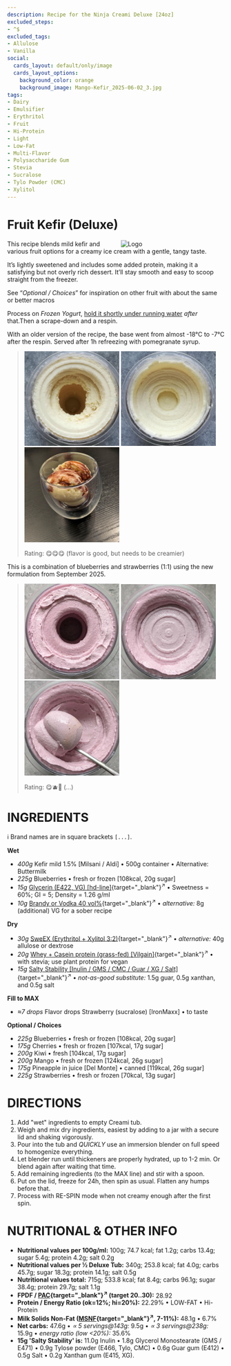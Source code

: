 ```yaml
---
description: Recipe for the Ninja Creami Deluxe [24oz]
excluded_steps:
- ^$
excluded_tags:
- Allulose
- Vanilla
social:
  cards_layout: default/only/image
  cards_layout_options:
    background_color: orange
    background_image: Mango-Kefir_2025-06-02_3.jpg
tags:
- Dairy
- Emulsifier
- Erythritol
- Fruit
- Hi-Protein
- Light
- Low-Fat
- Multi-Flavor
- Polysaccharide Gum
- Stevia
- Sucralose
- Tylo Powder (CMC)
- Xylitol
---
```

# Fruit Kefir (Deluxe)
<img style="float: right; margin-left: 1.5em;" width=240 alt="Logo" src="logo-Fruit-Kefir.png" />

This recipe blends mild kefir and various fruit options for a creamy ice cream with a gentle, tangy taste.

It’s lightly sweetened and includes some added protein, making it a satisfying but not overly rich dessert.
It’ll stay smooth and easy to scoop straight from the freezer.

See “*Optional / Choices*” for inspiration on other fruit with about the same or better macros

Process on *Frozen Yogurt*, [hold it shortly under running water](https://jhermann.github.io/ice-creamery/info/tips%2Btricks/#handling-of-icy-sides-bottom)
*after* that.Then a scrape-down and a respin.

With an older version of the recipe, the base went from almost -18°C to -7°C after the respin.
Served after 1h refreezing with pomegranate syrup.

> <img width=220 alt="Spun Ice Cream" src="Mango-Kefir_2025-06-02_1.jpg" class="zoomable" />
> <img width=220 alt="After Respin" src="Mango-Kefir_2025-06-02_2.jpg" class="zoomable" />
> <img width=220 alt="Served" src="Mango-Kefir_2025-06-02_4.jpg" class="zoomable" />
> 
> Rating: 😋😋😋 (flavor is good, but needs to be creamier)

This is a combination of blueberries and strawberries (1:1) using the new formulation from September 2025.

> <img width=220 alt="Spun Ice Cream" src="Fruit-Kefir_2025-09-26_1.jpg" class="zoomable" />
> <img width=220 alt="After Respin" src="Fruit-Kefir_2025-09-26_2.jpg" class="zoomable" />
> <img width=220 alt="Served" src="Fruit-Kefir_2025-09-26_3.jpg" class="zoomable" />
> 
> Rating: 😋🫐🍓 (…)

# INGREDIENTS

ℹ️ Brand names are in square brackets `[...]`.

**Wet**

  - _400g_ Kefir mild 1.5% [Milsani / Aldi] • 500g container • Alternative: Buttermilk
  - _225g_ Blueberries • fresh or frozen [108kcal, 20g sugar]
  - _15g_ [Glycerin (E422, VG) \[hd-line\]](/ice-creamery/info/ingredients/#vegetable-glycerin-glycerol-vg-e422){target="_blank"}<sup>↗</sup> • Sweetness = 60%; GI = 5; Density = 1.26 g/ml
  - _10g_ [Brandy or Vodka 40 vol%](/ice-creamery/info/ingredients/#alcohol-ethanol){target="_blank"}<sup>↗</sup> • *alternative:* 8g (additional) VG for a sober recipe

**Dry**

  - _30g_ [SweEX (Erythritol + Xylitol 3:2)](/ice-creamery/info/ingredients/#sweex-erythritol-xylitol-blend){target="_blank"}<sup>↗</sup> • *alternative:* 40g allulose or dextrose
  - _20g_ [Whey + Casein protein (grass-fed) \[Vilgain\]](/ice-creamery/info/ingredients/#whey-protein){target="_blank"}<sup>↗</sup> • with stevia; use plant protein for vegan
  - _15g_ [Salty Stability \[Inulin / GMS / CMC / Guar / XG / Salt\]](/ice-creamery/S/Salty%20Stability/){target="_blank"}<sup>↗</sup> • *not-as-good substitute:* 1.5g guar, 0.5g xanthan, and 0.5g salt

**Fill to MAX**

  - _≈7 drops_ Flavor drops Strawberry (sucralose) [IronMaxx] • to taste

**Optional / Choices**

  - _225g_ Blueberries • fresh or frozen [108kcal, 20g sugar]
  - _175g_ Cherries • fresh or frozen [107kcal, 17g sugar]
  - _200g_ Kiwi • fresh [104kcal, 17g sugar]
  - _200g_ Mango • fresh or frozen [124kcal, 26g sugar]
  - _175g_ Pineapple in juice [Del Monte] • canned [119kcal, 26g sugar]
  - _225g_ Strawberries • fresh or frozen [70kcal, 13g sugar]

# DIRECTIONS

 1. Add "wet" ingredients to empty Creami tub.
 1. Weigh and mix dry ingredients, easiest by adding to a jar with a secure lid and shaking vigorously.
 1. Pour into the tub and *QUICKLY* use an immersion blender on full speed to homogenize everything.
 1. Let blender run until thickeners are properly hydrated, up to 1-2 min. Or blend again after waiting that time.
 1. Add remaining ingredients (to the MAX line) and stir with a spoon.
 1. Put on the lid, freeze for 24h, then spin as usual. Flatten any humps before that.
 1. Process with RE-SPIN mode when not creamy enough after the first spin.

# NUTRITIONAL & OTHER INFO

- **Nutritional values per 100g/ml:** 100g; 74.7 kcal; fat 1.2g; carbs 13.4g; sugar 5.4g; protein 4.2g; salt 0.2g
- **Nutritional values per ½ Deluxe Tub:** 340g; 253.8 kcal; fat 4.0g; carbs 45.7g; sugar 18.3g; protein 14.1g; salt 0.5g
- **Nutritional values total:** 715g; 533.8 kcal; fat 8.4g; carbs 96.1g; sugar 38.4g; protein 29.7g; salt 1.1g
- **FPDF / [PAC](/ice-creamery/info/glossary/#potere-anti-congelante-pac){target="_blank"}<sup>↗</sup> (target 20..30):** 28.92
- **Protein / Energy Ratio (ok=12%; hi=20%):** 22.29% • LOW-FAT • Hi-Protein
- **Milk Solids Non-Fat ([MSNF](/ice-creamery/info/glossary/#milk-solids-not-fat-msnf){target="_blank"}<sup>↗</sup>, 7-11%):** 48.1g • 6.7%
- **Net carbs:** 47.6g • *∝ 5 servings@143g:* 9.5g • *∝ 3 servings@238g:* 15.9g • *energy ratio (low <20%):* 35.6%
- **15g 'Salty Stability' is:** 11.0g Inulin • 1.8g Glycerol Monostearate (GMS / E471) • 0.9g Tylose powder (E466, Tylo, CMC) • 0.6g Guar gum (E412) • 0.5g Salt • 0.2g Xanthan gum (E415, XG).
